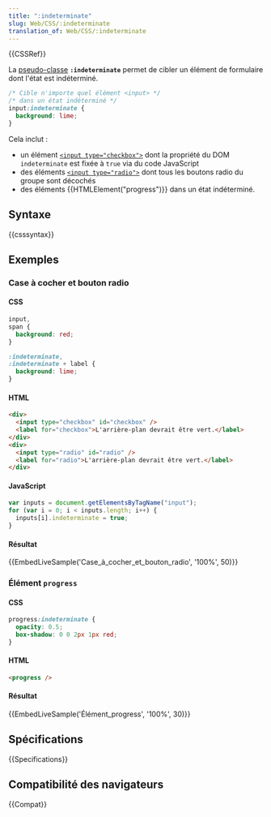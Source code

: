 ```yaml
---
title: ":indeterminate"
slug: Web/CSS/:indeterminate
translation_of: Web/CSS/:indeterminate
---
```


{{CSSRef}}

La [pseudo-classe](/fr/docs/Web/CSS/Pseudo-classes) **`:indeterminate`** permet de cibler un élément de formulaire dont l'état est indéterminé.

```css
/* Cible n'importe quel élément <input> */
/* dans un état indéterminé */
input:indeterminate {
  background: lime;
}
```

Cela inclut :

- un élément [`<input type="checkbox">`](/fr/docs/Web/HTML/Element/Input/checkbox) dont la propriété du DOM `indeterminate` est fixée à `true` via du code JavaScript
- des éléments [`<input type="radio">`](/fr/docs/Web/HTML/Element/Input/radio) dont tous les boutons radio du groupe sont décochés
- des éléments {{HTMLElement("progress")}} dans un état indéterminé.

## Syntaxe

{{csssyntax}}

## Exemples

### Case à cocher et bouton radio

#### CSS

```css
input,
span {
  background: red;
}

:indeterminate,
:indeterminate + label {
  background: lime;
}
```

#### HTML

```html
<div>
  <input type="checkbox" id="checkbox" />
  <label for="checkbox">L'arrière-plan devrait être vert.</label>
</div>
<div>
  <input type="radio" id="radio" />
  <label for="radio">L'arrière-plan devrait être vert.</label>
</div>
```

#### JavaScript

```js
var inputs = document.getElementsByTagName("input");
for (var i = 0; i < inputs.length; i++) {
  inputs[i].indeterminate = true;
}
```

#### Résultat

{{EmbedLiveSample('Case_à_cocher_et_bouton_radio', '100%', 50)}}

### Élément `progress`

#### CSS

```css
progress:indeterminate {
  opacity: 0.5;
  box-shadow: 0 0 2px 1px red;
}
```

#### HTML

```html
<progress />
```

#### Résultat

{{EmbedLiveSample('Élément_progress', '100%', 30)}}

## Spécifications

{{Specifications}}

## Compatibilité des navigateurs

{{Compat}}
